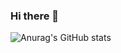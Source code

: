 ### Hi there 👋
![Anurag's GitHub stats](https://github-readme-stats.vercel.app/api?username=counttoten&count_private=true&show_icons=true&theme=default)
<!--
- 🔭 I’m currently working on ...
- 🌱 I’m currently learning ...
- 👯 I’m looking to collaborate on ...
- 🤔 I’m looking for help with ...
- 💬 Ask me about ...
- 📫 How to reach me: ...
- 😄 Pronouns: ...
- ⚡ Fun fact: ...
-->
